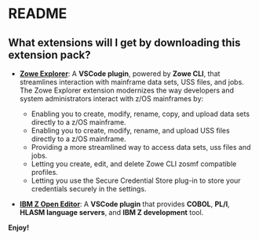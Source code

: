 # README

## What extensions will I get by downloading this extension pack?

* [**Zowe Explorer**](https://marketplace.visualstudio.com/items?itemName=Zowe.vscode-extension-for-zowe): A **VSCode plugin**, powered by **Zowe CLI**, that streamlines interaction with mainframe data sets, USS files, and jobs. The Zowe Explorer extension modernizes the way developers and system administrators interact with z/OS mainframes by:

  * Enabling you to create, modify, rename, copy, and upload data sets directly to a z/OS mainframe.
  * Enabling you to create, modify, rename, and upload USS files directly to a z/OS mainframe.
  * Providing a more streamlined way to access data sets, uss files and jobs.
  * Letting you create, edit, and delete Zowe CLI zosmf compatible profiles.
  * Letting you use the Secure Credential Store plug-in to store your credentials securely in the settings.

* [**IBM Z Open Editor**](https://marketplace.visualstudio.com/items?itemName=IBM.zopeneditor): A **VSCode plugin** that provides **COBOL**, **PL/I**, **HLASM language servers**, and **IBM Z development** tool.


**Enjoy!**
